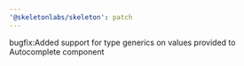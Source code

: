 ```yaml
---
'@skeletonlabs/skeleton': patch
---
```


bugfix:Added support for type generics on values provided to Autocomplete component
